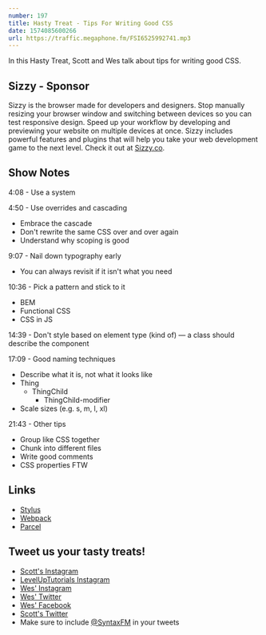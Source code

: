 ```yaml
---
number: 197
title: Hasty Treat - Tips For Writing Good CSS
date: 1574085600266
url: https://traffic.megaphone.fm/FSI6525992741.mp3
---
```


In this Hasty Treat, Scott and Wes talk about tips for writing good CSS. 

## Sizzy - Sponsor
Sizzy is the browser made for developers and designers. Stop manually resizing your browser window and switching between devices so you can test responsive design. Speed up your workflow by developing and previewing your website on multiple devices at once. Sizzy includes powerful features and plugins that will help you take your web development game to the next level. Check it out at [Sizzy.co](https://sizzy.co/).

## Show Notes

4:08 - Use a system

4:50 - Use overrides and cascading 

* Embrace the cascade
* Don't rewrite the same CSS over and over again
* Understand why scoping is good

9:07 - Nail down typography early

* You can always revisit if it isn't what you need

10:36 - Pick a pattern and stick to it

* BEM
* Functional CSS
* CSS in JS

14:39 - Don't style based on element type (kind of) — a class should describe the component 

17:09 - Good naming techniques

* Describe what it is, not what it looks like
* Thing
  * ThingChild
    * ThingChild-modifier
* Scale sizes (e.g. s, m, l, xl)

21:43 - Other tips

* Group like CSS together
* Chunk into different files
* Write good comments
* CSS properties FTW

## Links
* [Stylus](http://stylus-lang.com/)
* [Webpack](https://webpack.js.org/)
* [Parcel](https://parceljs.org/)

## Tweet us your tasty treats!
* [Scott's Instagram](https://www.instagram.com/stolinski/)
* [LevelUpTutorials Instagram](https://www.instagram.com/LevelUpTutorials/)
* [Wes' Instagram](https://www.instagram.com/wesbos/)
* [Wes' Twitter](https://twitter.com/wesbos)
* [Wes' Facebook](https://www.facebook.com/wesbos.developer)
* [Scott's Twitter](https://twitter.com/stolinski)
* Make sure to include [@SyntaxFM](https://twitter.com/SyntaxFM) in your tweets
